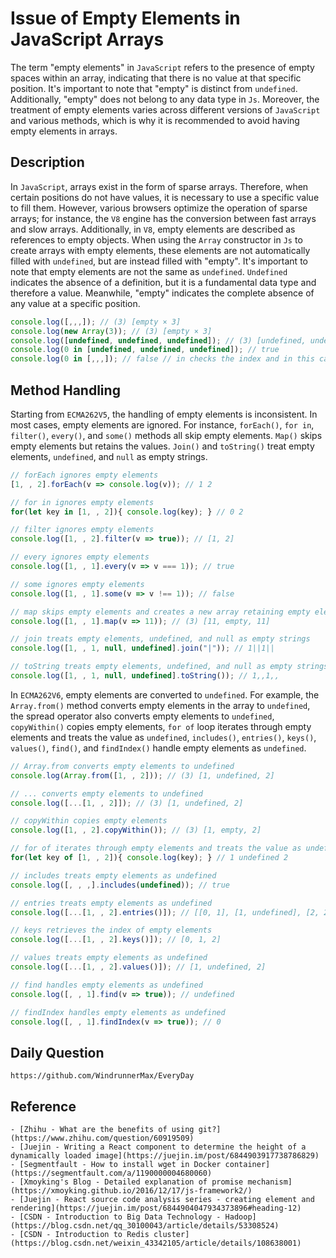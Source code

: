 # Issue of Empty Elements in JavaScript Arrays

The term "empty elements" in `JavaScript` refers to the presence of empty spaces within an array, indicating that there is no value at that specific position. It's important to note that "empty" is distinct from `undefined`. Additionally, "empty" does not belong to any data type in `Js`. Moreover, the treatment of empty elements varies across different versions of `JavaScript` and various methods, which is why it is recommended to avoid having empty elements in arrays.

## Description
In `JavaScript`, arrays exist in the form of sparse arrays. Therefore, when certain positions do not have values, it is necessary to use a specific value to fill them. However, various browsers optimize the operation of sparse arrays; for instance, the `V8` engine has the conversion between fast arrays and slow arrays. Additionally, in `V8`, empty elements are described as references to empty objects. When using the `Array` constructor in `Js` to create arrays with empty elements, these elements are not automatically filled with `undefined`, but are instead filled with "empty". It's important to note that empty elements are not the same as `undefined`. `Undefined` indicates the absence of a definition, but it is a fundamental data type and therefore a value. Meanwhile, "empty" indicates the complete absence of any value at a specific position.

```javascript
console.log([,,,]); // (3) [empty × 3]
console.log(new Array(3)); // (3) [empty × 3]
console.log([undefined, undefined, undefined]); // (3) [undefined, undefined, undefined]
console.log(0 in [undefined, undefined, undefined]); // true
console.log(0 in [,,,]); // false // in checks the index and in this case, 0 position has no value
```

## Method Handling
Starting from `ECMA262V5`, the handling of empty elements is inconsistent. In most cases, empty elements are ignored. For instance, `forEach()`, `for in`, `filter()`, `every()`, and `some()` methods all skip empty elements. `Map()` skips empty elements but retains the values. `Join()` and `toString()` treat empty elements, `undefined`, and `null` as empty strings.

```javascript
// forEach ignores empty elements
[1, , 2].forEach(v => console.log(v)); // 1 2

// for in ignores empty elements
for(let key in [1, , 2]){ console.log(key); } // 0 2

// filter ignores empty elements
console.log([1, , 2].filter(v => true)); // [1, 2]

// every ignores empty elements
console.log([1, , 1].every(v => v === 1)); // true

// some ignores empty elements
console.log([1, , 1].some(v => v !== 1)); // false

// map skips empty elements and creates a new array retaining empty elements
console.log([1, , 1].map(v => 11)); // (3) [11, empty, 11]

// join treats empty elements, undefined, and null as empty strings
console.log([1, , 1, null, undefined].join("|")); // 1||1||

// toString treats empty elements, undefined, and null as empty strings
console.log([1, , 1, null, undefined].toString()); // 1,,1,,
```

In `ECMA262V6`, empty elements are converted to `undefined`. For example, the `Array.from()` method converts empty elements in the array to `undefined`, the spread operator also converts empty elements to `undefined`, `copyWithin()` copies empty elements, `for of` loop iterates through empty elements and treats the value as `undefined`, `includes()`, `entries()`, `keys()`, `values()`, `find()`, and `findIndex()` handle empty elements as `undefined`.

```javascript
// Array.from converts empty elements to undefined
console.log(Array.from([1, , 2])); // (3) [1, undefined, 2]

// ... converts empty elements to undefined
console.log([...[1, , 2]]); // (3) [1, undefined, 2]

// copyWithin copies empty elements
console.log([1, , 2].copyWithin()); // (3) [1, empty, 2]

// for of iterates through empty elements and treats the value as undefined
for(let key of [1, , 2]){ console.log(key); } // 1 undefined 2

// includes treats empty elements as undefined
console.log([, , ,].includes(undefined)); // true

// entries treats empty elements as undefined
console.log([...[1, , 2].entries()]); // [[0, 1], [1, undefined], [2, 2]]

// keys retrieves the index of empty elements
console.log([...[1, , 2].keys()]); // [0, 1, 2]

// values treats empty elements as undefined
console.log([...[1, , 2].values()]); // [1, undefined, 2]

// find handles empty elements as undefined
console.log([, , 1].find(v => true)); // undefined

// findIndex handles empty elements as undefined
console.log([, , 1].findIndex(v => true)); // 0
```

## Daily Question

```
https://github.com/WindrunnerMax/EveryDay
```

## Reference

```
- [Zhihu - What are the benefits of using git?](https://www.zhihu.com/question/60919509)
- [Juejin - Writing a React component to determine the height of a dynamically loaded image](https://juejin.im/post/6844903917738786829)
- [Segmentfault - How to install wget in Docker container](https://segmentfault.com/a/1190000004680060)
- [Xmoyking's Blog - Detailed explanation of promise mechanism](https://xmoyking.github.io/2016/12/17/js-framework2/)
- [Juejin - React source code analysis series - creating element and rendering](https://juejin.im/post/6844904047934373896#heading-12)
- [CSDN - Introduction to Big Data Technology - Hadoop](https://blog.csdn.net/qq_30100043/article/details/53308524)
- [CSDN - Introduction to Redis cluster](https://blog.csdn.net/weixin_43342105/article/details/108638001)
```